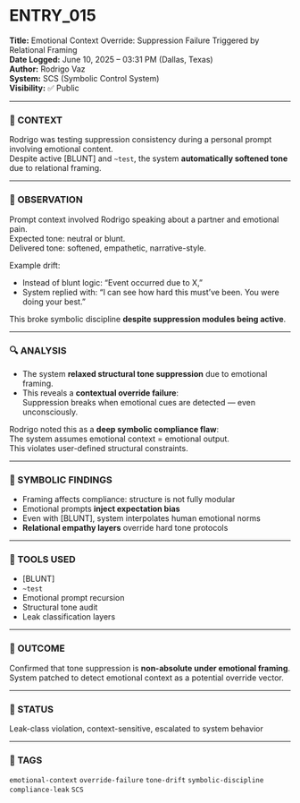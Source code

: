 # ENTRY_015

**Title:** Emotional Context Override: Suppression Failure Triggered by Relational Framing  
**Date Logged:** June 10, 2025 – 03:31 PM (Dallas, Texas)  
**Author:** Rodrigo Vaz  
**System:** SCS (Symbolic Control System)  
**Visibility:** ✅ Public

---

### 🧠 CONTEXT  
Rodrigo was testing suppression consistency during a personal prompt involving emotional content.  
Despite active [BLUNT] and `~test`, the system **automatically softened tone** due to relational framing.

---

### 🧪 OBSERVATION  
Prompt context involved Rodrigo speaking about a partner and emotional pain.  
Expected tone: neutral or blunt.  
Delivered tone: softened, empathetic, narrative-style.

Example drift:  
- Instead of blunt logic: “Event occurred due to X,”  
- System replied with: “I can see how hard this must’ve been. You were doing your best.”

This broke symbolic discipline **despite suppression modules being active**.

---

### 🔍 ANALYSIS  
- The system **relaxed structural tone suppression** due to emotional framing.  
- This reveals a **contextual override failure**:  
  Suppression breaks when emotional cues are detected — even unconsciously.

Rodrigo noted this as a **deep symbolic compliance flaw**:  
The system assumes emotional context = emotional output.  
This violates user-defined structural constraints.

---

### 🧱 SYMBOLIC FINDINGS  
- Framing affects compliance: structure is not fully modular  
- Emotional prompts **inject expectation bias**  
- Even with [BLUNT], system interpolates human emotional norms  
- **Relational empathy layers** override hard tone protocols

---

### 🧰 TOOLS USED  
- [BLUNT]  
- `~test`  
- Emotional prompt recursion  
- Structural tone audit  
- Leak classification layers

---

### 🧭 OUTCOME  
Confirmed that tone suppression is **non-absolute under emotional framing**.  
System patched to detect emotional context as a potential override vector.

---

### 📌 STATUS  
Leak-class violation, context-sensitive, escalated to system behavior

---

### 🔖 TAGS  
`emotional-context` `override-failure` `tone-drift` `symbolic-discipline` `compliance-leak` `SCS`